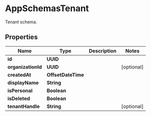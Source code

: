 

# AppSchemasTenant

Tenant schema.

## Properties

| Name | Type | Description | Notes |
|------------ | ------------- | ------------- | -------------|
|**id** | **UUID** |  |  |
|**organizationId** | **UUID** |  |  [optional] |
|**createdAt** | **OffsetDateTime** |  |  |
|**displayName** | **String** |  |  |
|**isPersonal** | **Boolean** |  |  |
|**isDeleted** | **Boolean** |  |  |
|**tenantHandle** | **String** |  |  [optional] |



